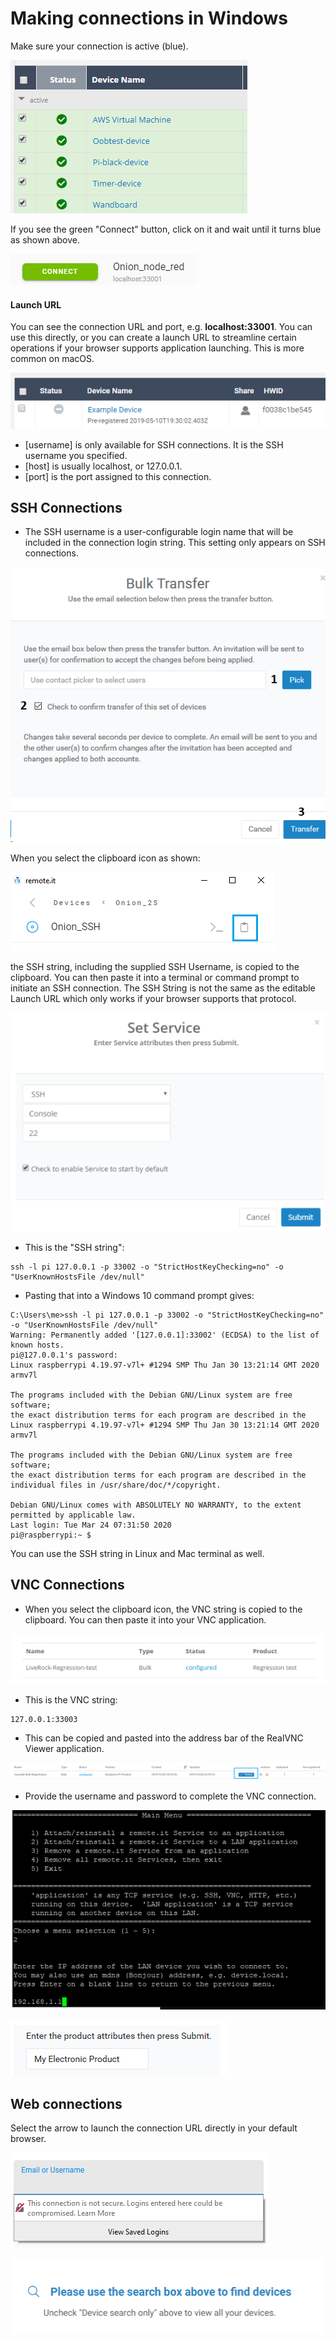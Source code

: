 # Making connections in Windows

Make sure your connection is active \(blue\).

![](../../../.gitbook/assets/image%20%2814%29.png)

If you see the green "Connect" button, click on it and wait until it turns blue as shown above.

![](../../../.gitbook/assets/image%20%28365%29.png)

#### Launch URL

You can see the connection URL and port, e.g. **localhost:33001**.  You can use this directly, or you can create a launch URL to streamline certain operations if your browser supports application launching.  This is more common on macOS. 

![](../../../.gitbook/assets/image%20%28141%29.png)

* \[username\] is only available for SSH connections.  It is the SSH username you specified.
* \[host\] is usually localhost, or 127.0.0.1.
* \[port\] is the port assigned to this connection.

## SSH Connections

* The SSH username is a user-configurable login name that will be included in the connection login string.  This setting only appears on SSH connections.  

![](../../../.gitbook/assets/image%20%28299%29.png)

When you select the clipboard icon as shown:

![](../../../.gitbook/assets/image%20%28354%29.png)



the SSH string, including the supplied SSH Username, is copied to the clipboard.  You can then paste it into a terminal or command prompt to initiate an SSH connection.  The SSH String is not the same as the editable Launch URL which only works if your browser supports that protocol.

![](../../../.gitbook/assets/image%20%28386%29.png)

* This is the "SSH string":

```text
ssh -l pi 127.0.0.1 -p 33002 -o "StrictHostKeyChecking=no" -o "UserKnownHostsFile /dev/null"
```

* Pasting that into a Windows 10 command prompt gives:

```text
C:\Users\me>ssh -l pi 127.0.0.1 -p 33002 -o "StrictHostKeyChecking=no" -o "UserKnownHostsFile /dev/null"
Warning: Permanently added '[127.0.0.1]:33002' (ECDSA) to the list of known hosts.
pi@127.0.0.1's password:
Linux raspberrypi 4.19.97-v7l+ #1294 SMP Thu Jan 30 13:21:14 GMT 2020 armv7l

The programs included with the Debian GNU/Linux system are free software;
the exact distribution terms for each program are described in the
Linux raspberrypi 4.19.97-v7l+ #1294 SMP Thu Jan 30 13:21:14 GMT 2020 armv7l

The programs included with the Debian GNU/Linux system are free software;
the exact distribution terms for each program are described in the
individual files in /usr/share/doc/*/copyright.

Debian GNU/Linux comes with ABSOLUTELY NO WARRANTY, to the extent
permitted by applicable law.
Last login: Tue Mar 24 07:31:50 2020
pi@raspberrypi:~ $
```

You can use the SSH string in Linux and Mac terminal as well.

## VNC Connections

* When you select the clipboard icon, the VNC string is copied to the clipboard.  You can then paste it into your VNC application.

![](../../../.gitbook/assets/image%20%28184%29.png)

* This is the VNC string:

```text
127.0.0.1:33003
```

* This can be copied and pasted into the address bar of the RealVNC Viewer application.

![](../../../.gitbook/assets/image%20%2842%29.png)

* Provide the username and password to complete the VNC connection.

![](../../../.gitbook/assets/image%20%2827%29.png)

![](../../../.gitbook/assets/image%20%28343%29.png)

## Web connections

Select the arrow to launch the connection URL directly in your default browser.

![](../../../.gitbook/assets/image%20%28453%29.png)

![](../../../.gitbook/assets/image%20%28108%29.png)

